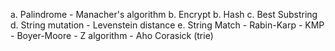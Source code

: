 a. Palindrome
	- Manacher's algorithm
b. Encrypt
b. Hash
c. Best Substring
d. String mutation
	- Levenstein distance
e. String Match
	- Rabin-Karp
	- KMP
	- Boyer-Moore
	- Z algorithm
	- Aho Corasick (trie)
